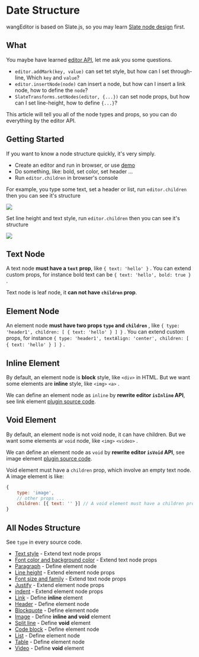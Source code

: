 # Date Structure

wangEditor is based on Slate.js, so you may learn [Slate node design](https://docs.slatejs.org/concepts/02-nodes) first.

## What

You maybe have learned [editor API](./API.md), let me ask you some questions.

- `editor.addMark(key, value)` can set tet style, but how can I set through-line, Which `key` and `value`?
- `editor.insertNode(node)` can insert a node, but how can I insert a link node, how to define the `node`?
- `SlateTransforms.setNodes(editor, {...})` can set node props, but how can I set line-height, how to define `{...}`?

This article will tell you all of the node types and props, so you can do everything by the editor API.

## Getting Started

If you want to know a node structure quickly, it's very simply.
- Create an editor and run in browser, or use [demo](https://www.wangeditor.com/demo/index.html?lang=en)
- Do something, like: bold, set color, set header ...
- Run `editor.children` in browser's console

For example, you type some text, set a header or list, run `editor.children` then you can see it's structure

![](/image/数据结构-1-en.png)

Set line height and text style, run `editor.children` then you can see it's structure

![](/image/数据结构-2-en.png)

## Text Node

A text node **must have a `text` prop**, like `{ text: 'hello' }` . You can extend custom props, for instance bold text can be `{ text: 'hello', bold: true }` .

Text node is leaf node, it **can not have `children` prop**.

## Element Node

An element node **must have two props `type` and `children`** , like `{ type: 'header1', children: [ { text: 'hello' } ] }` . You can extend custom props, for instance `{ type: 'header1', textAlign: 'center', children: [ { text: 'hello' } ] }` .

## Inline Element

By default, an element node is **block** style, like `<div>` in HTML. But we want some elements are **inline** style, like `<img>` `<a>` .

We can define an element node as `inline` by **rewrite editor `isInline` API**, see link element [plugin source code](https://github.com/wangeditor-team/wangEditor/blob/master/packages/basic-modules/src/modules/link/plugin.ts).

## Void Element

By default, an element node is not void node, it can have children. But we want some elements ar `void` node, like `<img>` `<video>` .

We can define an element node as `void` by **rewrite editor `isVoid` API**, see image element [plugin source code](https://github.com/wangeditor-team/wangEditor/blob/master/packages/basic-modules/src/modules/image/plugin.ts).

Void element must have a `children` prop, which involve an empty text node. A image element is like:

```js
{
    type: 'image',
    // other props ...
    children: [{ text: '' }] // A void element must have a children props, which involve an empty text node.
}
```

## All Nodes Structure

See `type` in every source code.

- [Text style](https://github.com/wangeditor-team/wangEditor/blob/master/packages/basic-modules/src/modules/text-style/custom-types.ts) - Extend text node props
- [Font color and background color](https://github.com/wangeditor-team/wangEditor/blob/master/packages/basic-modules/src/modules/color/custom-types.ts) - Extend text node props
- [Paragraph](https://github.com/wangeditor-team/wangEditor/blob/master/packages/basic-modules/src/modules/paragraph/custom-types.ts) - Define element node
- [Line height](https://github.com/wangeditor-team/wangEditor/blob/master/packages/basic-modules/src/modules/line-height/custom-types.ts) - Extend element node props
- [Font size and family](https://github.com/wangeditor-team/wangEditor/blob/master/packages/basic-modules/src/modules/font-size-family/custom-types.ts) - Extend text node props
- [Justify](https://github.com/wangeditor-team/wangEditor/blob/master/packages/basic-modules/src/modules/justify/custom-types.ts) - Extend element node props
- [indent](https://github.com/wangeditor-team/wangEditor/blob/master/packages/basic-modules/src/modules/indent/custom-types.ts) - Extend element node props
- [Link](https://github.com/wangeditor-team/wangEditor/blob/master/packages/basic-modules/src/modules/link/custom-types.ts) - Define **inline** element
- [Header](https://github.com/wangeditor-team/wangEditor/blob/master/packages/basic-modules/src/modules/header/custom-types.ts) - Define element node
- [Blockquote](https://github.com/wangeditor-team/wangEditor/blob/master/packages/basic-modules/src/modules/blockquote/custom-types.ts) - Define element node
- [Image](https://github.com/wangeditor-team/wangEditor/blob/master/packages/basic-modules/src/modules/image/custom-types.ts) - Define **inline and void** element
- [Split line](https://github.com/wangeditor-team/wangEditor/blob/master/packages/basic-modules/src/modules/divider/custom-types.ts) - Define **void** element
- [Code block](https://github.com/wangeditor-team/wangEditor/blob/master/packages/basic-modules/src/modules/code-block/custom-types.ts) - Define element node
- [List](https://github.com/wangeditor-team/wangEditor/blob/master/packages/list-module/src/module/custom-types.ts) - Define element node
- [Table](https://github.com/wangeditor-team/wangEditor/blob/master/packages/table-module/src/module/custom-types.ts) - Define element node
- [Video](https://github.com/wangeditor-team/wangEditor/blob/master/packages/video-module/src/module/custom-types.ts) - Define **void** element

